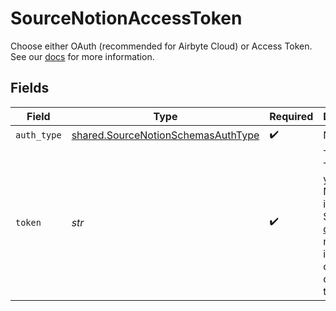 # SourceNotionAccessToken

Choose either OAuth (recommended for Airbyte Cloud) or Access Token. See our <a href='https://docs.airbyte.com/integrations/sources/notion#setup-guide'>docs</a> for more information.


## Fields

| Field                                                                                                                                                                                                                          | Type                                                                                                                                                                                                                           | Required                                                                                                                                                                                                                       | Description                                                                                                                                                                                                                    |
| ------------------------------------------------------------------------------------------------------------------------------------------------------------------------------------------------------------------------------ | ------------------------------------------------------------------------------------------------------------------------------------------------------------------------------------------------------------------------------ | ------------------------------------------------------------------------------------------------------------------------------------------------------------------------------------------------------------------------------ | ------------------------------------------------------------------------------------------------------------------------------------------------------------------------------------------------------------------------------ |
| `auth_type`                                                                                                                                                                                                                    | [shared.SourceNotionSchemasAuthType](../../models/shared/sourcenotionschemasauthtype.md)                                                                                                                                       | :heavy_check_mark:                                                                                                                                                                                                             | N/A                                                                                                                                                                                                                            |
| `token`                                                                                                                                                                                                                        | *str*                                                                                                                                                                                                                          | :heavy_check_mark:                                                                                                                                                                                                             | The Access Token for your private Notion integration. See the <a href='https://docs.airbyte.com/integrations/sources/notion#step-1-create-an-integration-in-notion'>docs</a> for more information on how to obtain this token. |